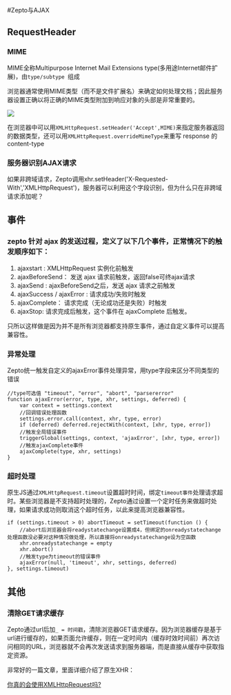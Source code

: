 #Zepto与AJAX

## RequestHeader

### MIME 
MIME全称Multipurpose Internet Mail Extensions type(多用途Internet邮件扩展)，由`type/subtype `组成

浏览器通常使用MIME类型（而不是文件扩展名）来确定如何处理文档；因此服务器设置正确以将正确的MIME类型附加到响应对象的头部是非常重要的。

![](https://ws1.sinaimg.cn/large/006tKfTcgy1fo8tdsyzqhj30tt0bqgod.jpg)

在浏览器中可以用`XMLHttpRequest.setHeader('Accept',MIME)`来指定服务器返回的数据类型，还可以用`XMLHttpRequest.overrideMimeType`来重写 response 的 content-type

### 服务器识别AJAX请求
如果非跨域请求，Zepto调用xhr.setHeader('X-Requested-With','XMLHttpRequest')，服务器可以利用这个字段识别，但为什么只在非跨域请求添加呢？

## 事件
### zepto 针对 ajax 的发送过程，定义了以下几个事件，正常情况下的触发顺序如下：
1. ajaxstart : XMLHttpRequest 实例化前触发
2. ajaxBeforeSend： 发送 ajax 请求前触发，返回false可终ajax请求
3. ajaxSend : ajaxBeforeSend之后，发送 ajax 请求之前触发
4. ajaxSuccess / ajaxError : 请求成功/失败时触发
5. ajaxComplete： 请求完成（无论成功还是失败）时触发
6. ajaxStop: 请求完成后触发，这个事件在 ajaxComplete 后触发。

只所以这样做是因为并不是所有浏览器都支持原生事件，通过自定义事件可以提高兼容性。

### 异常处理

Zepto统一触发自定义的ajaxError事件处理异常，用type字段来区分不同类型的错误

````
//type可选值 "timeout", "error", "abort", "parsererror"
function ajaxError(error, type, xhr, settings, deferred) {
    var context = settings.context
    //回调错误处理函数
    settings.error.call(context, xhr, type, error)
    if (deferred) deferred.rejectWith(context, [xhr, type, error])
    //触发全局错误事件
    triggerGlobal(settings, context, 'ajaxError', [xhr, type, error])
    //触发ajaxComplete事件
    ajaxComplete(type, xhr, settings)
}
````


### 超时处理
原生JS通过`XMLHttpRequest.timeout`设置超时时间，绑定`timeout事件`处理请求超时。某些浏览器是不支持超时处理的，Zepto通过设置一个定时任务来做超时处理，如果请求成功则取消这个超时任务，以此来提高浏览器兼容性。

````
if (settings.timeout > 0) abortTimeout = setTimeout(function () {
	//abort后浏览器会将readystatechange设置成4，但绑定的onreadystatechange处理函数没必要对这种情况做处理，所以直接将onreadystatechange设为空函数
    xhr.onreadystatechange = empty
    xhr.abort()
    //触发type为timeout的错误事件
    ajaxError(null, 'timeout', xhr, settings, deferred)
}, settings.timeout)
````

## 其他
### 清除GET请求缓存
Zepto通过url后加`_ = 时间戳`，清除浏览器GET请求缓存。因为浏览器缓存是基于url进行缓存的，如果页面允许缓存，则在一定时间内（缓存时效时间前）再次访问相同的URL，浏览器就不会再次发送请求到服务器端，而是直接从缓存中获取指定资源。

非常好的一篇文章，里面详细介绍了原生XHR：

[你真的会使用XMLHttpRequest吗?](https://segmentfault.com/a/1190000004322487)  